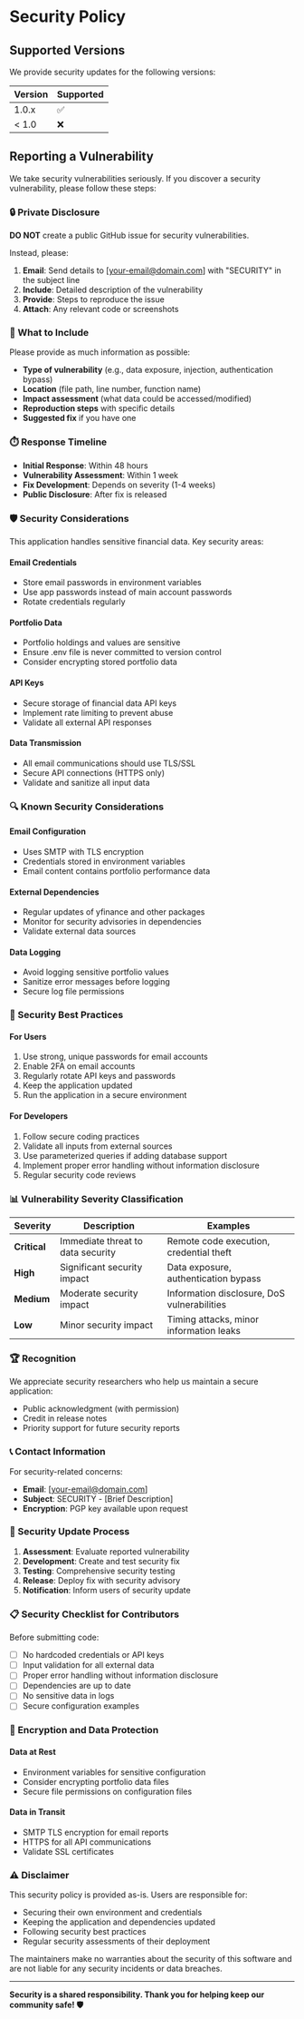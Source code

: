 # Security Policy

## Supported Versions

We provide security updates for the following versions:

| Version | Supported          |
| ------- | ------------------ |
| 1.0.x   | :white_check_mark: |
| < 1.0   | :x:                |

## Reporting a Vulnerability

We take security vulnerabilities seriously. If you discover a security vulnerability, please follow these steps:

### 🔒 Private Disclosure

**DO NOT** create a public GitHub issue for security vulnerabilities.

Instead, please:

1. **Email**: Send details to [your-email@domain.com] with "SECURITY" in the subject line
2. **Include**: Detailed description of the vulnerability
3. **Provide**: Steps to reproduce the issue
4. **Attach**: Any relevant code or screenshots

### 📝 What to Include

Please provide as much information as possible:

- **Type of vulnerability** (e.g., data exposure, injection, authentication bypass)
- **Location** (file path, line number, function name)
- **Impact assessment** (what data could be accessed/modified)
- **Reproduction steps** with specific details
- **Suggested fix** if you have one

### ⏱️ Response Timeline

- **Initial Response**: Within 48 hours
- **Vulnerability Assessment**: Within 1 week
- **Fix Development**: Depends on severity (1-4 weeks)
- **Public Disclosure**: After fix is released

### 🛡️ Security Considerations

This application handles sensitive financial data. Key security areas:

#### Email Credentials
- Store email passwords in environment variables
- Use app passwords instead of main account passwords
- Rotate credentials regularly

#### Portfolio Data
- Portfolio holdings and values are sensitive
- Ensure .env file is never committed to version control
- Consider encrypting stored portfolio data

#### API Keys
- Secure storage of financial data API keys
- Implement rate limiting to prevent abuse
- Validate all external API responses

#### Data Transmission
- All email communications should use TLS/SSL
- Secure API connections (HTTPS only)
- Validate and sanitize all input data

### 🔍 Known Security Considerations

#### Email Configuration
- Uses SMTP with TLS encryption
- Credentials stored in environment variables
- Email content contains portfolio performance data

#### External Dependencies
- Regular updates of yfinance and other packages
- Monitor for security advisories in dependencies
- Validate external data sources

#### Data Logging
- Avoid logging sensitive portfolio values
- Sanitize error messages before logging
- Secure log file permissions

### 🚨 Security Best Practices

#### For Users
1. Use strong, unique passwords for email accounts
2. Enable 2FA on email accounts
3. Regularly rotate API keys and passwords
4. Keep the application updated
5. Run the application in a secure environment

#### For Developers
1. Follow secure coding practices
2. Validate all inputs from external sources
3. Use parameterized queries if adding database support
4. Implement proper error handling without information disclosure
5. Regular security code reviews

### 📊 Vulnerability Severity Classification

| Severity | Description | Examples |
|----------|-------------|----------|
| **Critical** | Immediate threat to data security | Remote code execution, credential theft |
| **High** | Significant security impact | Data exposure, authentication bypass |
| **Medium** | Moderate security impact | Information disclosure, DoS vulnerabilities |
| **Low** | Minor security impact | Timing attacks, minor information leaks |

### 🏆 Recognition

We appreciate security researchers who help us maintain a secure application:

- Public acknowledgment (with permission)
- Credit in release notes
- Priority support for future security reports

### 📞 Contact Information

For security-related concerns:
- **Email**: [your-email@domain.com]
- **Subject**: SECURITY - [Brief Description]
- **Encryption**: PGP key available upon request

### 🔄 Security Update Process

1. **Assessment**: Evaluate reported vulnerability
2. **Development**: Create and test security fix
3. **Testing**: Comprehensive security testing
4. **Release**: Deploy fix with security advisory
5. **Notification**: Inform users of security update

### 📋 Security Checklist for Contributors

Before submitting code:

- [ ] No hardcoded credentials or API keys
- [ ] Input validation for all external data
- [ ] Proper error handling without information disclosure
- [ ] Dependencies are up to date
- [ ] No sensitive data in logs
- [ ] Secure configuration examples

### 🔐 Encryption and Data Protection

#### Data at Rest
- Environment variables for sensitive configuration
- Consider encrypting portfolio data files
- Secure file permissions on configuration files

#### Data in Transit
- SMTP TLS encryption for email reports
- HTTPS for all API communications
- Validate SSL certificates

### ⚠️ Disclaimer

This security policy is provided as-is. Users are responsible for:
- Securing their own environment and credentials
- Keeping the application and dependencies updated
- Following security best practices
- Regular security assessments of their deployment

The maintainers make no warranties about the security of this software and are not liable for any security incidents or data breaches.

---

**Security is a shared responsibility. Thank you for helping keep our community safe! 🛡️**
